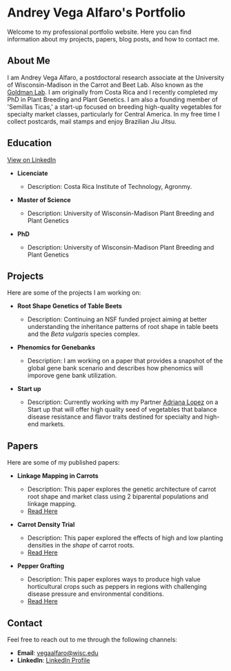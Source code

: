 # Andrey Vega Alfaro's Portfolio

Welcome to my professional portfolio website. Here you can find information about my projects, papers, blog posts, and how to contact me.

## About Me

I am Andrey Vega Alfaro, a postdoctoral research associate at the University of Wisconsin-Madison in the Carrot and Beet Lab. Also known as the [Goldman Lab](https://goldman.horticulture.wisc.edu/). I am originally from Costa Rica and I recently completed my PhD in Plant Breeding and Plant Genetics. I am also a founding member of 'Semillas Ticas,' a start-up focused on breeding high-quality vegetables for specialty market classes, particularly for Central America.
In my free time I collect postcards, mail stamps and enjoy Brazilian Jiu Jitsu. 

## Education
[View on LinkedIn](www.linkedin.com/in/vegaalfaro) 

- **Licenciate**
  - Description: Costa Rica Institute of Technology, Agronmy.

- **Master of Science**
  - Description: University of Wisconsin-Madison Plant Breeding and Plant Genetics

- **PhD**
  - Description: University of Wisconsin-Madison Plant Breeding and Plant Genetics



## Projects

Here are some of the projects I am working on:

- **Root Shape Genetics of Table Beets**
  - Description: Continuing an NSF funded project aiming at better understanding the inheritance patterns of root shape in table beets and the *Beta vulgaris* species complex.

- **Phenomics for Genebanks**
  - Description: I am working on a paper that provides a snapshot of the global gene bank scenario and describes how phenomics will imporove gene bank utilization.
  

- **Start up**
  - Description: Currently working with my Partner [Adriana Lopez](https://cr.linkedin.com/in/adrilb) on a Start up that will offer high quality seed of vegetables that balance disease resistance and flavor traits destined for specialty and high-end markets.

## Papers

Here are some of my published papers:

- **Linkage Mapping in Carrots**
  - Description: This paper explores the genetic architecture of carrot root shape and market class using 2 biparental populations and linkage mapping.
  - [Read Here]([#](https://academic.oup.com/g3journal/article/14/4/jkae041/7615243)) 


- **Carrot Density Trial**
  - Description: This paper explored the effects of high and low planting densities in the *shape* of carrot roots.
  - [Read Here](https://journals.ashs.org/hortsci/view/journals/hortsci/58/9/article-p996.xml)

- **Pepper Grafting**
  - Description: This paper explores ways to produce high value horticultural crops such as peppers in regions with challenging disease pressure and environmental conditions.
  - [Read Here](https://journals.ashs.org/horttech/view/journals/horttech/31/6/article-p828.xml)



## Contact

Feel free to reach out to me through the following channels:

- **Email**: [vegaalfaro@wisc.edu](vegaalfaro@wisc.edu)
- **LinkedIn**: [LinkedIn Profile](www.linkedin.com/in/vegaalfaro) 


